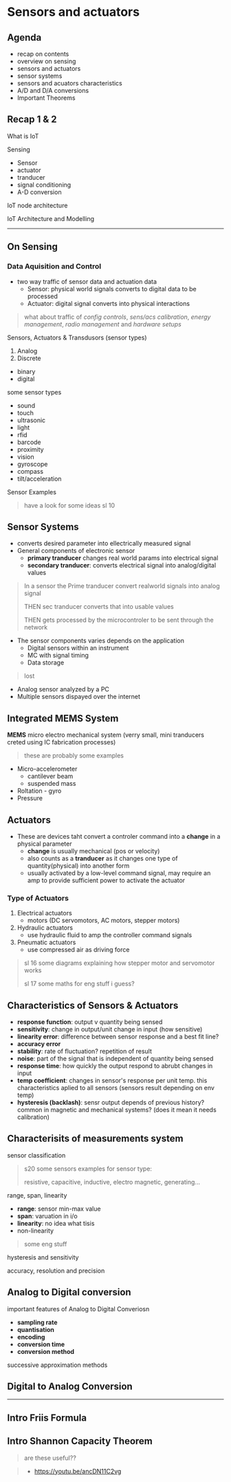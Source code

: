 # Sensors and actuators

## Agenda

- recap on contents
- overview on sensing
- sensors and actuators
- sensor systems
- sensors and acuators characteristics
- A/D and D/A conversions
- Important Theorems

## Recap 1 & 2

What is IoT


Sensing

- Sensor
- actuator
- tranducer
- signal conditioning
- A-D conversion

IoT node architecture

IoT Architecture and Modelling

---

## On Sensing

### Data Aquisition and Control

- two way traffic of sensor data and actuation data
  - Sensor: physical world signals converts to digital data to be processed
  - Actuator: digital signal converts into physical interactions

> what about traffic of *config controls*, *sens/acs calibration*, *energy management*, *radio management* and *hardware setups* 

Sensors, Actuators & Transdusors (sensor types)

1. Analog
2. Discrete
  - binary
  - digital

some sensor types

- sound
- touch
- ultrasonic
- light
- rfid
- barcode
- proximity
- vision
- gyroscope
- compass
- tilt/acceleration

Sensor Examples

> have a look for some ideas sl 10

## Sensor Systems

- converts desired parameter into ellectrically measured signal
- General components of electronic sensor
  - **primary tranducer** changes real world params into electrical signal
  - **secondary tranducer**: converts electrical signal into analog/digital values

> In a sensor the 
> Prime tranducer convert realworld signals into analog signal
>
> THEN sec tranducer converts that into usable values
>
> THEN gets processed by the microcontroler to be sent through the network

- The sensor components varies depends on the application
  - Digital sensors within an instrument
  - MC with signal timing
  - Data storage

> lost

- Analog sensor analyzed by a PC
- Multiple sensors dispayed over the internet

## Integrated MEMS System

**MEMS** micro electro mechanical system (verry small, mini tranducers creted using IC fabrication processes)

> these are probably some examples

- Micro-accelerometer
  - cantilever beam
  - suspended mass
- Roltation - gyro
- Pressure

## Actuators

- These are devices taht convert a controler command into a **change** in a physical parameter
  - **change** is usually mechanical (pos or velocity)
  - also counts as a **tranducer** as it changes one type of quantity(physical) into another form
  - usually activated by a low-level command signal, may require an amp to provide sufficient power to activate the actuator

### Type of Actuators

1. Electrical actuators
   - motors (DC servomotors, AC motors, stepper motors)
2. Hydraulic actuators
   - use hydraulic fluid to amp the controller command signals
3. Pneumatic actuators
   - use compressed air as driving force

> sl 16 some diagrams explaining how stepper motor and servomotor works
>
> sl 17 some maths for eng stuff i guess?

## Characteristics of Sensors & Actuators

- **response function**: output v quantity being sensed 
- **sensitivity**: change in output/unit change in input (how sensitive)
- **linearity error**: difference between sensor response and a best fit line?
- **accuracy error**
- **stability**: rate of fluctuation? repetition of result
- **noise**: part of the signal that is independent of quantity being sensed
- **response time**: how quickly the output respond to abrubt changes in input
- **temp coefficient**: changes in sensor's response per unit temp. this characteristics aplied to all sensors (sensors result depending on env temp)
- **hysteresis (backlash)**: sensr output depends of previous history? common in magnetic and mechanical systems? (does it mean it needs calibration)

## Characterisits of measurements system

sensor classification

> s20 some sensors examples for sensor type:
>
> resistive, capacitive, inductive, electro magnetic, generating...

range, span, linearity

- **range**: sensor min-max value
- **span**: varuation in i/o
- **linearity**: no idea what tisis
- non-linearity

> some eng stuff

hysteresis and sensitivity

accuracy, resolution and precision

## Analog to Digital conversion

important features of Analog to Digital Converiosn
- **sampling rate**
- **quantisation**
- **encoding**
- **conversion time**
- **conversion method**

successive approximation methods

## Digital to Analog Conversion



---

## Intro Friis Formula

## Intro Shannon Capacity Theorem

> are these useful??

> - https://youtu.be/ancDN11C2vg